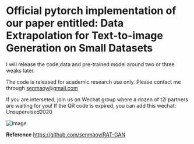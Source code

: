 # Official pytorch implementation of our paper entitled: Data Extrapolation for Text-to-image Generation on Small Datasets
I will release the code,data and pre-trained model around two or three weaks later.

The code is released for academic research use only. Please contact me through senmaoy@gmail.com

If you are interseted, join us on Wechat group where a dozen of t2i partners are waiting for you! If the QR code is expired, you can add this wechat: Unsupervised2020


![image](https://github.com/user-attachments/assets/e08a15f8-0692-4c6a-959f-67f5b03061e4)

**Reference**
https://github.com/senmaoy/RAT-GAN
